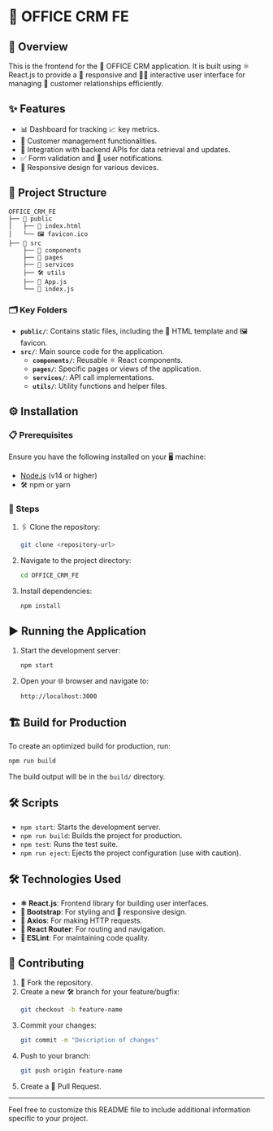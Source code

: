 # 📁 OFFICE CRM FE

## 🌟 Overview
This is the frontend for the 🏢 OFFICE CRM application. It is built using ⚛️ React.js to provide a 📱 responsive and 🧑‍💻 interactive user interface for managing 👫 customer relationships efficiently.

## ✨ Features
- 📊 Dashboard for tracking 📈 key metrics.
- 👥 Customer management functionalities.
- 🔗 Integration with backend APIs for data retrieval and updates.
- ✅ Form validation and 🔔 user notifications.
- 📱 Responsive design for various devices.

## 📂 Project Structure
```
OFFICE_CRM_FE
├── 📁 public
│   ├── 📝 index.html
│   └── 🖼️ favicon.ico
├── 📁 src
    ├── 🧩 components
    ├── 📄 pages
    ├── 🔧 services
    ├── 🛠️ utils
    ├── 📝 App.js
    └── 📝 index.js
```

### 🗂️ Key Folders
- **`public/`**: Contains static files, including the 📝 HTML template and 🖼️ favicon.
- **`src/`**: Main source code for the application.
  - **`components/`**: Reusable ⚛️ React components.
  - **`pages/`**: Specific pages or views of the application.
  - **`services/`**: API call implementations.
  - **`utils/`**: Utility functions and helper files.

## ⚙️ Installation

### 📋 Prerequisites
Ensure you have the following installed on your 🖥️ machine:
- [Node.js](https://nodejs.org/) (v14 or higher)
- 🛠️ npm or yarn

### 🚀 Steps
1. 🖇️ Clone the repository:
   ```bash
   git clone <repository-url>
   ```
2. Navigate to the project directory:
   ```bash
   cd OFFICE_CRM_FE
   ```
3. Install dependencies:
   ```bash
   npm install
   ```

## ▶️ Running the Application
1. Start the development server:
   ```bash
   npm start
   ```
2. Open your 🌐 browser and navigate to:
   ```
   http://localhost:3000
   ```

## 🏗️ Build for Production
To create an optimized build for production, run:
```bash
npm run build
```
The build output will be in the `build/` directory.

## 🛠️ Scripts
- `npm start`: Starts the development server.
- `npm run build`: Builds the project for production.
- `npm test`: Runs the test suite.
- `npm run eject`: Ejects the project configuration (use with caution).

## 🛠️ Technologies Used
- **⚛️ React.js**: Frontend library for building user interfaces.
- **🎨 Bootstrap**: For styling and 📱 responsive design.
- **📡 Axios**: For making HTTP requests.
- **🧭 React Router**: For routing and navigation.
- **🧹 ESLint**: For maintaining code quality.

## 🤝 Contributing
1. 🍴 Fork the repository.
2. Create a new 🛠️ branch for your feature/bugfix:
   ```bash
   git checkout -b feature-name
   ```
3. Commit your changes:
   ```bash
   git commit -m "Description of changes"
   ```
4. Push to your branch:
   ```bash
   git push origin feature-name
   ```
5. Create a 🔄 Pull Request.


---

Feel free to customize this README file to include additional information specific to your project.

